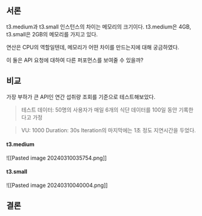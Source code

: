 ## 서론

t3.medium과 t3.small 인스턴스의 차이는 메모리의 크기이다.
t3.medium은 4GB, t3.small은 2GB의 메모리를 가지고 있다.

연산은 CPU의 역할일텐데, 메모리가 어떤 차이를 만드는지에 대해 궁금하였다.

이 둘은 API 요청에 대하여 다른 퍼포먼스를 보여줄 수 있을까?


## 비교

가장 부하가 큰 API인 연간 섭취량 조회를 기준으로 테스트해보았다.

>테스트 데이터:
>50명의 사용자가 매일 6개의 식단 데이터를 100일 동안 기록한다고 가정

> VU: 1000
> Duration: 30s
> Iteration의 마지막에는 1초 정도 지연시간을 두었다.

#### t3.medium

![[Pasted image 20240310035754.png]]

#### t3.small

![[Pasted image 20240310040004.png]]


## 결론

